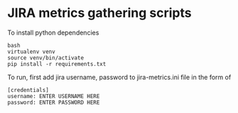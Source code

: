 # JIRA metrics gathering scripts

To install python dependencies

```
bash
virtualenv venv
source venv/bin/activate
pip install -r requirements.txt
```

To run, first add jira username, password to jira-metrics.ini file in the form of

```
[credentials]
username: ENTER USERNAME HERE
password: ENTER PASSWORD HERE
```
